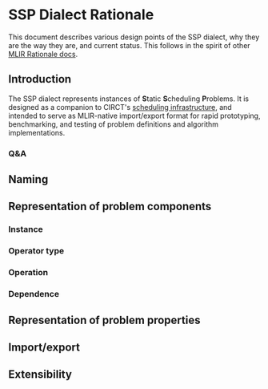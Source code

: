 # SSP Dialect Rationale

This document describes various design points of the SSP dialect, why they are
the way they are, and current status.  This follows in the spirit of other
[MLIR Rationale docs](https://mlir.llvm.org/docs/Rationale/).

## Introduction

The SSP dialect represents instances of **S**tatic **S**cheduling **P**roblems. It is designed as a companion to CIRCT's [scheduling infrastructure](https://circt.llvm.org/docs/Scheduling/), and intended to serve as MLIR-native import/export format for rapid prototyping, benchmarking, and testing of problem definitions and algorithm implementations.

### Q&A

## Naming

## Representation of problem components

### Instance

### Operator type

### Operation

### Dependence

## Representation of problem properties

## Import/export

## Extensibility
